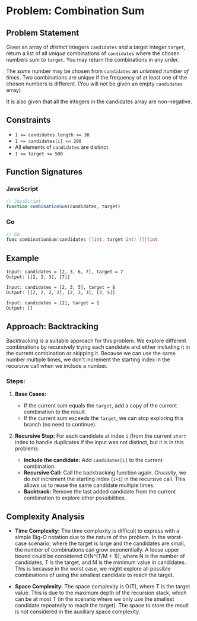 # Problem: Combination Sum

## Problem Statement

Given an array of *distinct* integers `candidates` and a target integer `target`, return a list of all *unique* combinations of `candidates` where the chosen numbers sum to `target`. You may return the combinations in any order.

The *same* number may be chosen from `candidates` an *unlimited number of times*. Two combinations are unique if the frequency of at least one of the chosen numbers is different. (You will not be given an empty `candidates` array)

It is also given that all the integers in the candidates array are non-negative.

## Constraints

*   `1 <= candidates.length <= 30`
*   `1 <= candidates[i] <= 200`
*   All elements of `candidates` are distinct.
*   `1 <= target <= 500`

## Function Signatures

### JavaScript

```javascript
// JavaScript
function combinationSum(candidates, target)
```

### Go
```go
// Go
func combinationSum(candidates []int, target int) [][]int
```

## Example

```
Input: candidates = [2, 3, 6, 7], target = 7
Output: [[2, 2, 3], [7]]

Input: candidates = [2, 3, 5], target = 8
Output: [[2, 2, 2, 2], [2, 3, 3], [3, 5]]

Input: candidates = [2], target = 1
Output: []
```

## Approach: Backtracking

Backtracking is a suitable approach for this problem. We explore different combinations by recursively trying each candidate and either including it in the current combination or skipping it. Because we can use the same number multiple times, we don't increment the starting index in the recursive call when we include a number.

### Steps:

1.  **Base Cases:**
    *   If the current sum equals the `target`, add a copy of the current combination to the result.
    *   If the current sum exceeds the `target`, we can stop exploring this branch (no need to continue).

2.  **Recursive Step:** For each candidate at index `i` (from the current `start` index to handle duplicates if the input was not distinct, but it is in this problem):
    *   **Include the candidate:** Add `candidates[i]` to the current combination.
    *   **Recursive Call:** Call the backtracking function again. *Crucially*, we do *not* increment the starting index (`i+1`) in the recursive call. This allows us to reuse the same candidate multiple times.
    *   **Backtrack:** Remove the last added candidate from the current combination to explore other possibilities.

## Complexity Analysis

*   **Time Complexity:** The time complexity is difficult to express with a simple Big-O notation due to the nature of the problem. In the worst-case scenario, where the target is large and the candidates are small, the number of combinations can grow exponentially. A loose upper bound could be considered O(N^(T/M + 1)), where N is the number of candidates, T is the target, and M is the minimum value in candidates. This is because in the worst case, we might explore all possible combinations of using the smallest candidate to reach the target.

*   **Space Complexity:** The space complexity is O(T), where T is the target value. This is due to the maximum depth of the recursion stack, which can be at most T (in the scenario where we only use the smallest candidate repeatedly to reach the target). The space to store the result is not considered in the auxiliary space complexity.